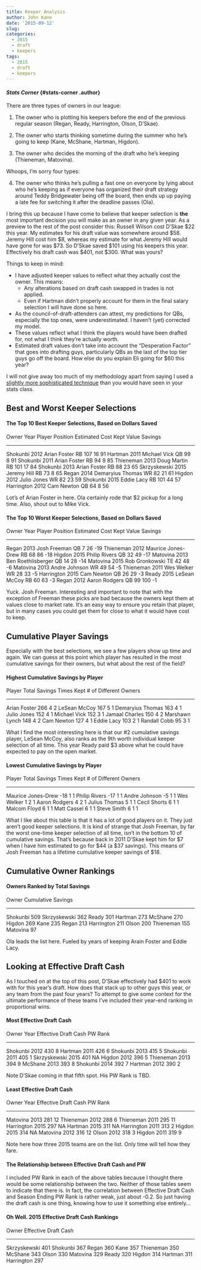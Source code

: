 ```yaml
---
title: Keeper Analysis
author: John Kane
date: '2015-09-12'
slug: 
categories:
  - 2015
  - draft
  - keepers
tags: 
  - 2015
  - draft
  - keepers
---
```




#### *Stats Corner* {#stats-corner .author}

There are three types of owners in our league:

1.  The owner who is plotting his keepers before the end of the previous
    regular season (Regan, Ready, Harrington, Olson, D’Skae).

2.  The owner who starts thinking sometime during the summer who he’s
    going to keep (Kane, McShane, Hartman, Higdon).

3.  The owner who decides the morning of the draft who he’s keeping
    (Thieneman, Matovina).

Whoops, I’m sorry four types:

4.  The owner who thinks he’s pulling a fast one on everyone by lying
    about who he’s keeping as if everyone has organized their draft
    strategy around Teddy Bridgewater being off the board, then ends up
    up paying a late fee for switching it after the deadline passes
    (Ola).

I bring this up because I have come to believe that keeper selection is
**the** most important decision you will make as an owner in any given
year. As a preview to the rest of the post consider this: Russell Wilson
cost D’Skae \$22 this year. My estimates for his draft value was
somewhere around \$58. Jeremy Hill cost him \$8, whereas my estimate for
what Jeremy Hill would have gone for was \$73. So D’Skae saved \$101
using his keepers this year. Effectively his draft cash was \$401, not
\$300. What was yours?

Things to keep in mind:

-   I have adjusted keeper values to reflect what they actually cost the
    owner. This means:
    -   Any alterations based on draft cash swapped in trades is not
        applied.
    -   Even if Hartman didn’t properly account for them in the final
        salary selection I will have done so here.
-   As the council-of-draft-attenders can attest, my predictions for
    QBs, especially the top ones, were underestimated. I haven’t (yet)
    corrected my model.
-   These values reflect what I think the players would have been
    drafted for, not what I think they’re actually worth.
-   Estimated draft values don’t take into account the “Desperation
    Factor” that goes into drafting guys, particularly QBs as the last
    of the top tier guys go off the board. How else do you explain Eli
    going for \$60 this year?

I will not give away too much of my methodology apart from saying I used
a [slightly more sophisticated
technique](https://en.wikipedia.org/wiki/Local_regression) than you
would have seen in your stats class.

<div id="best-and-worst-keeper-selections" class="section level2">

Best and Worst Keeper Selections
--------------------------------


#### The Top 10 Best Keeper Selections, Based on Dollars Saved

  Owner          Year   Player             Position   Estimated Cost   Kept Value   Savings
  -------------- ------ ------------------ ---------- ---------------- ------------ ---------
  Shokunbi       2012   Arian Foster       RB         107              16           91
  Hartman        2011   Michael Vick       QB         99               8            91
  Shokunbi       2011   Arian Foster       RB         94               9            85
  Thieneman      2013   Doug Martin        RB         101              17           84
  Shokunbi       2013   Arian Foster       RB         88               23           65
  Skrzyskewski   2015   Jeremy Hill        RB         73               8            65
  Regan          2014   Demaryius Thomas   WR         82               21           61
  Higdon         2012   Julio Jones        WR         82               23           59
  Shokunbi       2015   Eddie Lacy         RB         101              44           57
  Harrington     2012   Cam Newton         QB         64               8            56

Lot’s of Arian Foster in here. Ola certainly rode that \$2 pickup for a
long time. Also, shout out to Mike Vick.

#### The Top 10 Worst Keeper Selections, Based on Dollars Saved

  Owner        Year   Player               Position   Estimated Cost   Kept Value   Savings
  ------------ ------ -------------------- ---------- ---------------- ------------ ---------
  Regan        2013   Josh Freeman         QB         7                26           -19
  Thieneman    2012   Maurice Jones-Drew   RB         68               86           -18
  Higdon       2015   Philip Rivers        QB         32               49           -17
  Matovina     2013   Ben Roethlisberger   QB         14               28           -14
  Matovina     2015   Rob Gronkowski       TE         42               48           -6
  Matovina     2013   Andre Johnson        WR         49               54           -5
  Thieneman    2011   Wes Welker           WR         28               33           -5
  Harrington   2015   Cam Newton           QB         26               29           -3
  Ready        2015   LeSean McCoy         RB         60               63           -3
  Regan        2012   Aaron Rodgers        QB         99               100          -1

Yuck. Josh Freeman. Interesting and important to note that with the
exception of Freeman these picks are bad because the owners kept them at
values close to market rate. It’s an easy way to ensure you retain that
player, but in many cases you could get them for close to what it would
have cost to keep.


Cumulative Player Savings
-------------------------

Especially with the best selections, we see a few players show up time
and again. We can guess at this point which player has resulted in the
most cumulative savings for their owners, but what about the rest of the
field?

#### Highest Cumulative Savings by Player

  Player             Total Savings   Times Kept   \# of Different Owners
  ------------------ --------------- ------------ ------------------------
  Arian Foster       266             4            2
  LeSean McCoy       167             5            1
  Demaryius Thomas   163             4            1
  Julio Jones        152             4            1
  Michael Vick       152             3            1
  Jamaal Charles     150             4            2
  Marshawn Lynch     148             4            2
  Cam Newton         127             4            1
  Eddie Lacy         103             2            1
  Randall Cobb       95              3            1

What I find the most interesting here is that our \#2 cumulative savings
player, LeSean McCoy, also ranks as the 9th worth individual keeper
selection of all time. This year Ready paid \$3 above what he could have
expected to pay on the open market.

#### Lowest Cumulative Savings by Player

  Player               Total Savings   Times Kept   \# of Different Owners
  -------------------- --------------- ------------ ------------------------
  Maurice Jones-Drew   -18             1            1
  Philip Rivers        -17             1            1
  Andre Johnson        -5              1            1
  Wes Welker           1               2            1
  Aaron Rodgers        4               2            1
  Julius Thomas        5               1            1
  Cecil Shorts         6               1            1
  Malcom Floyd         6               1            1
  Matt Cassel          6               1            1
  Steve Smith          6               1            1

What I like about this table is that it has a lot of good players on it.
They just aren’t good keeper selections. It is kind of strange that Josh
Freeman, by far the worst one-time keeper selection of all time, isn’t
in the bottom 10 of cumulative savings. That’s because back in 2011
D’Skae kept him for \$7 when I have him estimated to go for \$44 (a \$37
savings). This means ol’ Josh Freeman has a lifetime cumulative keeper
savings of \$18.

Cumulative Owner Rankings
-------------------------

#### Owners Ranked by Total Savings

  Owner          Cumulative Savings
  -------------- --------------------
  Shokunbi       509
  Skrzyskewski   362
  Ready          301
  Hartman        273
  McShane        270
  Higdon         269
  Kane           235
  Regan          213
  Harrington     211
  Olson          200
  Thieneman      155
  Matovina       97

Ola leads the list here. Fueled by years of keeping Arain Foster and
Eddie Lacy.

Looking at Effective Draft Cash
-------------------------------

As I touched on at the top of this post, D’Skae effectively had \$401 to
work with for this year’s draft. How does that stack up to other guys
this year, or any team from the past four years? To attempt to give some
context for the ultimate performance of these teams I’ve included their
year-end ranking in proportional wins.

#### Most Effective Draft Cash

  Owner          Year   Effective Draft Cash   PW Rank
  -------------- ------ ---------------------- ---------
  Shokunbi       2012   430                    8
  Hartman        2011   426                    6
  Shokunbi       2013   415                    5
  Shokunbi       2011   405                    1
  Skrzyskewski   2015   401                    NA
  Higdon         2012   396                    5
  Thieneman      2013   394                    9
  McShane        2013   393                    8
  Shokunbi       2014   392                    7
  Hartman        2012   390                    2

Note D’Skae coming in that fifth spot. His PW Rank is TBD.

#### Least Effective Draft Cash

  Owner        Year   Effective Draft Cash   PW Rank
  ------------ ------ ---------------------- ---------
  Matovina     2013   281                    12
  Thieneman    2012   288                    6
  Thieneman    2011   295                    11
  Harrington   2015   297                    NA
  Hartman      2015   311                    NA
  Harrington   2011   313                    2
  Higdon       2015   314                    NA
  Matovina     2012   316                    12
  Olson        2012   318                    3
  Higdon       2011   319                    9

Note here how three 2015 teams are on the list. Only time will tell how
they fare.

#### The Relationship between Effective Draft Cash and PW

I included PW Rank in each of the above tables because I thought there
would be some relationship between the two. Neither of those tables seem
to indicate that there is. In fact, the correlation between Effective
Draft Cash and Season Ending PW Rank is rather weak, just about -0.2. So
just having the draft cash is one thing, knowing how to use it something
else entirely…

#### Oh Well. 2015 Effective Draft Cash Rankings

  Owner          Effective Draft Cash
  -------------- ----------------------
  Skrzyskewski   401
  Shokunbi       367
  Regan          360
  Kane           357
  Thieneman      350
  McShane        343
  Olson          330
  Matovina       329
  Ready          320
  Higdon         314
  Hartman        311
  Harrington     297

